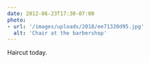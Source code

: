 ```yaml
---
date: 2012-06-23T17:30-07:00
photo:
- url: '/images/uploads/2018/ee71320d95.jpg'
  alt: 'Chair at the barbershop'
---
```

Haircut today.
